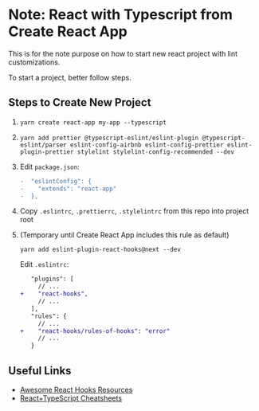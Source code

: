 # Note: React with Typescript from Create React App

This is for the note purpose on how to start new react project with lint customizations.

To start a project, better follow steps.

## Steps to Create New Project

1. `yarn create react-app my-app --typescript`

2. `yarn add prettier @typescript-eslint/eslint-plugin @typescript-eslint/parser eslint-config-airbnb eslint-config-prettier eslint-plugin-prettier stylelint stylelint-config-recommended --dev`

3. Edit `package.json`:

   ```diff
   -  "eslintConfig": {
   -    "extends": "react-app"
   -  },
   ```

4. Copy `.eslintrc`, `.prettierrc`, `.stylelintrc` from this repo into project root

5. (Temporary until Create React App includes this rule as default) 

   `yarn add eslint-plugin-react-hooks@next --dev`

   Edit `.eslintrc`:

   ```diff
      "plugins": [
        // ...
   +    "react-hooks",
        // ...
      ],
      "rules": {
        // ...
   +    "react-hooks/rules-of-hooks": "error"
        // ...
      }
   ```

## Useful Links

* [Awesome React Hooks Resources](<https://github.com/rehooks/awesome-react-hooks>)
* [React+TypeScript Cheatsheets](https://github.com/sw-yx/react-typescript-cheatsheet)

